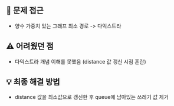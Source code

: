 ## 🧠 문제 접근
- 양수 가중치 있는 그래프 최소 경로 -> 다익스트라

## ⚠️ 어려웠던 점 
- 다익스트라 개념 이해를 못했음 (distance 값 갱신 시점 혼란)

## 💡 최종 해결 방법
- distance 값을 최소값으로 갱신한 후 queue에 남아있는 쓰레기 값 제거
